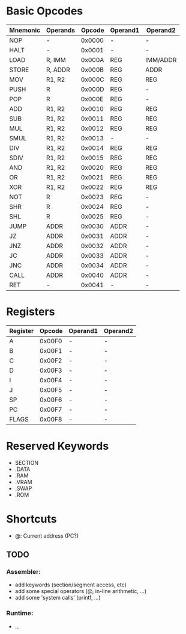 # Basic Opcodes

| Mnemonic | Operands     | Opcode | Operand1 | Operand2 |
|----------|--------------|--------|----------|----------|
| NOP      | -            | 0x0000 | -        | -        |
| HALT     | -            | 0x0001 | -        | -        |
| LOAD     | R, IMM       | 0x000A | REG      | IMM/ADDR |
| STORE    | R, ADDR      | 0x000B | REG      | ADDR     |
| MOV      | R1, R2       | 0x000C | REG      | REG      |
| PUSH     | R            | 0x000D | REG      | -        |
| POP      | R            | 0x000E | REG      | -        |
| ADD      | R1, R2       | 0x0010 | REG      | REG      |
| SUB      | R1, R2       | 0x0011 | REG      | REG      |
| MUL      | R1, R2       | 0x0012 | REG      | REG      |
| SMUL     | R1, R2       | 0x0013 | -        | -        |
| DIV      | R1, R2       | 0x0014 | REG      | REG      |
| SDIV     | R1, R2       | 0x0015 | REG      | REG      |
| AND      | R1, R2       | 0x0020 | REG      | REG      |
| OR       | R1, R2       | 0x0021 | REG      | REG      |
| XOR      | R1, R2       | 0x0022 | REG      | REG      |
| NOT      | R            | 0x0023 | REG      | -        |
| SHR      | R            | 0x0024 | REG      | -        |
| SHL      | R            | 0x0025 | REG      | -        |
| JUMP     | ADDR         | 0x0030 | ADDR     | -        |
| JZ       | ADDR         | 0x0031 | ADDR     | -        |
| JNZ      | ADDR         | 0x0032 | ADDR     | -        |
| JC       | ADDR         | 0x0033 | ADDR     | -        |
| JNC      | ADDR         | 0x0034 | ADDR     | -        |
| CALL     | ADDR         | 0x0040 | ADDR     | -        |
| RET      | -            | 0x0041 | -        | -        |

# Registers

| Register | Opcode | Operand1 | Operand2 |
|----------|--------|----------|----------|
| A        | 0x00F0 | -        | -        |
| B        | 0x00F1 | -        | -        |
| C        | 0x00F2 | -        | -        |
| D        | 0x00F3 | -        | -        |
| I        | 0x00F4 | -        | -        |
| J        | 0x00F5 | -        | -        |
| SP       | 0x00F6 | -        | -        |
| PC       | 0x00F7 | -        | -        |
| FLAGS    | 0x00F8 | -        | -        |

# Reserved Keywords

- SECTION
- .DATA
- .RAM
- .VRAM
- .SWAP
- .ROM

# Shortcuts

- @: Current address (PC?)

## TODO

### Assembler:
- add keywords (section/segment access, etc)
- add some special operators (@, in-line arithmetic, ...)
- add some 'system calls' (printf, ...)

### Runtime:
- ...

